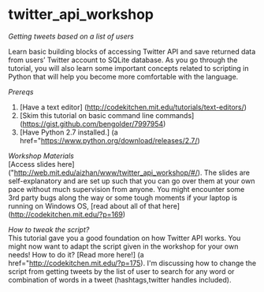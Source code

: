 # twitter_api_workshop

_Getting tweets based on a list of users_

Learn basic building blocks of accessing Twitter API and save returned data from users’ Twitter account to SQLite database. As you go through the tutorial, you will also learn some important concepts related to scripting in Python that will help you become more comfortable with the language.</p>
*Prereqs*  
1. [Have a text editor] (http://codekitchen.mit.edu/tutorials/text-editors/)  
2. [Skim this tutorial on basic command line commands] (https://gist.github.com/bengolder/7997954)  
3. [Have Python 2.7 installed.] (a href="https://www.python.org/download/releases/2.7/)  

*Workshop Materials*  
[Access slides here] ("http://web.mit.edu/aizhan/www/twitter_api_workshop/#/). The slides are self-explanatory and are set up such that you can go over them at your own pace without much supervision from anyone. You might encounter some 3rd party bugs along the way or some tough moments if your laptop is running on Windows OS, [read about all of that here] (http://codekitchen.mit.edu/?p=169)

*How to tweak the script?*  
This tutorial gave you a good foundation on how Twitter API works. You might now want to adapt the script given in the workshop for your own needs! How to do it? [Read more here!] (a href="http://codekitchen.mit.edu/?p=175). I'm discussing how to change the script from getting tweets by the list of user to search for any word or combination of words in a tweet (hashtags,twitter handles included).
